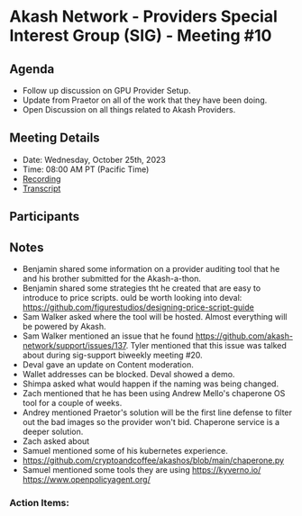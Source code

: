  # Akash Network - Providers Special Interest Group (SIG) - Meeting #10

## Agenda

- Follow up discussion on GPU Provider Setup.
- Update from Praetor on all of the work that they have been doing. 
- Open Discussion on all things related to Akash Providers. 


## Meeting Details

- Date: Wednesday, October 25th, 2023
- Time: 08:00 AM PT (Pacific Time)
- [Recording]()
- [Transcript](#transcript)

## Participants




## Notes


- Benjamin shared some information on a provider auditing tool that he and his brother submitted for the Akash-a-thon.
- Benjamin shared some strategies tht he created that are easy to introduce to price scripts. ould be worth looking into deval: https://github.com/figurestudios/designing-price-script-guide
- Sam Walker asked where the tool will be hosted. Almost everything will be powered by Akash.
- Sam Walker mentioned an issue that he found https://github.com/akash-network/support/issues/137. Tyler mentioned that this issue was talked about during sig-support biweekly meeting #20. 
- Deval gave an update on Content moderation.
- Wallet addresses can be blocked. Deval showed a demo.
- Shimpa asked what would happen if the naming was being changed.
- Zach mentioned that he has been using Andrew Mello's chaperone OS tool for a couple of weeks.
- Andrey mentioned Praetor's solution will be the first line defense to filter out the bad images so the provider won't bid. Chaperone service is a deeper solution.
- Zach asked about
- Samuel mentioned some of his kubernetes experience.
- https://github.com/cryptoandcoffee/akashos/blob/main/chaperone.py
- Samuel mentioned some tools they are using https://kyverno.io/
https://www.openpolicyagent.org/

### Action Items:



